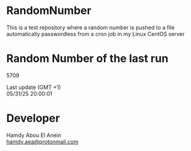 # RandomNumber    
This is a test repository where a random number is pushed to a file automatically passwordless from a cron job in my Linux CentOS server    
# Random Number of the last run   
5709
      
Last update (GMT +1)    
05/31/25 20:00:01
# Developer    
Hamdy Abou El Anein   
hamdy.aea@protonmail.com

